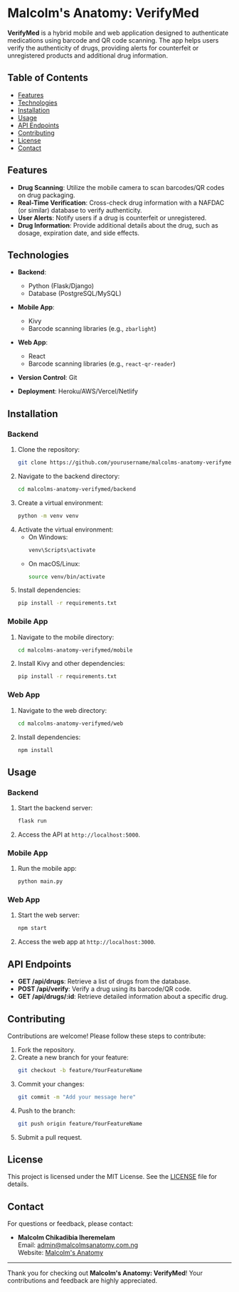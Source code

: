 # Malcolm's Anatomy: VerifyMed

**VerifyMed** is a hybrid mobile and web application designed to authenticate medications using barcode and QR code scanning. The app helps users verify the authenticity of drugs, providing alerts for counterfeit or unregistered products and additional drug information.

## Table of Contents

- [Features](#features)
- [Technologies](#technologies)
- [Installation](#installation)
- [Usage](#usage)
- [API Endpoints](#api-endpoints)
- [Contributing](#contributing)
- [License](#license)
- [Contact](#contact)

## Features

- **Drug Scanning**: Utilize the mobile camera to scan barcodes/QR codes on drug packaging.
- **Real-Time Verification**: Cross-check drug information with a NAFDAC (or similar) database to verify authenticity.
- **User Alerts**: Notify users if a drug is counterfeit or unregistered.
- **Drug Information**: Provide additional details about the drug, such as dosage, expiration date, and side effects.

## Technologies

- **Backend**: 
  - Python (Flask/Django)
  - Database (PostgreSQL/MySQL)
    
- **Mobile App**: 
  - Kivy
  - Barcode scanning libraries (e.g., `zbarlight`)
    
- **Web App**: 
  - React
  - Barcode scanning libraries (e.g., `react-qr-reader`)
    
- **Version Control**: Git
  
- **Deployment**: Heroku/AWS/Vercel/Netlify

## Installation

### Backend

1. Clone the repository:
   ```bash
   git clone https://github.com/yourusername/malcolms-anatomy-verifymed.git
   ```
2. Navigate to the backend directory:
   ```bash
   cd malcolms-anatomy-verifymed/backend
   ```
3. Create a virtual environment:
   ```bash
   python -m venv venv
   ```
4. Activate the virtual environment:
   - On Windows:
     ```bash
     venv\Scripts\activate
     ```
   - On macOS/Linux:
     ```bash
     source venv/bin/activate
     ```
5. Install dependencies:
   ```bash
   pip install -r requirements.txt
   ```

### Mobile App

1. Navigate to the mobile directory:
   ```bash
   cd malcolms-anatomy-verifymed/mobile
   ```
2. Install Kivy and other dependencies:
   ```bash
   pip install -r requirements.txt
   ```

### Web App

1. Navigate to the web directory:
   ```bash
   cd malcolms-anatomy-verifymed/web
   ```
2. Install dependencies:
   ```bash
   npm install
   ```

## Usage

### Backend

1. Start the backend server:
   ```bash
   flask run
   ```
2. Access the API at `http://localhost:5000`.

### Mobile App

1. Run the mobile app:
   ```bash
   python main.py
   ```

### Web App

1. Start the web server:
   ```bash
   npm start
   ```
2. Access the web app at `http://localhost:3000`.

## API Endpoints

- **GET /api/drugs**: Retrieve a list of drugs from the database.
- **POST /api/verify**: Verify a drug using its barcode/QR code.
- **GET /api/drugs/:id**: Retrieve detailed information about a specific drug.

## Contributing

Contributions are welcome! Please follow these steps to contribute:

1. Fork the repository.
2. Create a new branch for your feature:
   ```bash
   git checkout -b feature/YourFeatureName
   ```
3. Commit your changes:
   ```bash
   git commit -m "Add your message here"
   ```
4. Push to the branch:
   ```bash
   git push origin feature/YourFeatureName
   ```
5. Submit a pull request.

## License

This project is licensed under the MIT License. See the [LICENSE](LICENSE) file for details.

## Contact

For questions or feedback, please contact:

- **Malcolm Chikadibia Iheremelam**  
  Email: [admin@malcolmsanatomy.com.ng](mailto:admin@malcolmsanatomy.com.ng)  
  Website: [Malcolm's Anatomy](https://malcolmsanatomy.com.ng)

---

Thank you for checking out **Malcolm's Anatomy: VerifyMed**! Your contributions and feedback are highly appreciated.
```
